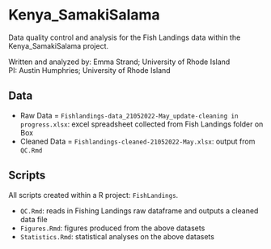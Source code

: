 # Kenya_SamakiSalama
Data quality control and analysis for the Fish Landings data within the Kenya_SamakiSalama project.

Written and analyzed by: Emma Strand; University of Rhode Island  
PI: Austin Humphries; University of Rhode Island 

## Data 

- Raw Data = `Fishlandings-data_21052022-May_update-cleaning in progress.xlsx`: excel spreadsheet collected from Fish Landings folder on Box    
- Cleaned Data = `Fishlandings-cleaned-21052022-May.xlsx`: output from `QC.Rmd` 

## Scripts 

All scripts created within a R project: `FishLandings`. 

- `QC.Rmd`: reads in Fishing Landings raw dataframe and outputs a cleaned data file   
- `Figures.Rmd`: figures produced from the above datasets  
- `Statistics.Rmd`: statistical analyses on the above datasets  
